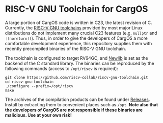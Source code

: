 # RISC-V GNU Toolchain for CargOS

A large portion of CargOS code is written in C23, the latest revision of C. Currently, the [RISC-V GNU toolchains](https://github.com/riscv-collab/riscv-gnu-toolchain) provided by most major Linux distributions do not implement many crucial C23 features (e.g. `nullptr` and `[[noreturn]]`). Thus, in order to give the developers of CargOS a more comfortable development experience, this repository supplies them with recently precompiled binaries of the RISC-V GNU toolchain.

The toolchain is configured to target RV64GC, and [Newlib](https://sourceware.org/newlib/) is set as the backend of the C standard library. The binaries can be reproduced by the following commands (access to `/opt/riscv` is required):
```shell
git clone https://github.com/riscv-collab/riscv-gnu-toolchain.git
cd riscv-gnu-toolchain
./configure --prefix=/opt/riscv
make
```

The archives of the compilation products can be found under [Releases](https://github.com/carg-os/riscv-gnu-toolchain/releases). Install by extracting them to convenient places such as `/opt`. **Note also that the developers of CargOS are not responsible if these binaries are malicious. Use at your own risk!**

